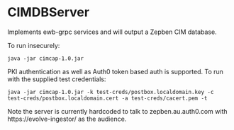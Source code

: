 # CIMDBServer #
Implements ewb-grpc services and will output a Zepben CIM database.

To run insecurely:

    java -jar cimcap-1.0.jar
    
PKI authentication as well as Auth0 token based auth is supported. 
To run with the supplied test credentials:

    java -jar cimcap-1.0.jar -k test-creds/postbox.localdomain.key -c test-creds/postbox.localdomain.cert -a test-creds/cacert.pem -t 

Note the server is currently hardcoded to talk to zepben.au.auth0.com with https://evolve-ingestor/ as the audience.

